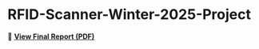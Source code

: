 # RFID-Scanner-Winter-2025-Project

📄 [**View Final Report (PDF)**](./ECE3375B_Project_Final_Report.pdf)
